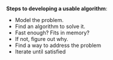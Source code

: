 **Steps to developing a usable algorithm**:
* Model the problem.
* Find an algorithm to solve it.
* Fast enough? Fits in memory?
* If not, figure out why.
* Find a way to address the problem
* Iterate until satisfied